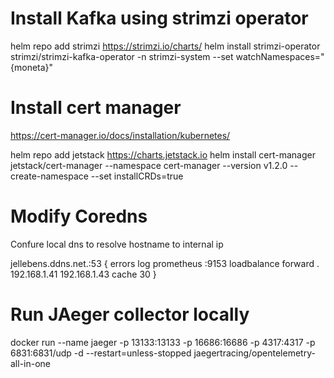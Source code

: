 # Install Kafka using strimzi operator
helm repo add strimzi https://strimzi.io/charts/
helm install strimzi-operator strimzi/strimzi-kafka-operator -n strimzi-system --set watchNamespaces="{moneta}"

# Install cert manager
https://cert-manager.io/docs/installation/kubernetes/

 helm repo add jetstack https://charts.jetstack.io
 helm install cert-manager jetstack/cert-manager --namespace cert-manager --version v1.2.0 --create-namespace --set installCRDs=true

 # Modify Coredns
Confure local dns to resolve hostname to internal ip

jellebens.ddns.net.:53 {
    errors
    log
    prometheus :9153
    loadbalance
    forward . 192.168.1.41 192.168.1.43
    cache 30
}

# Run JAeger collector locally
docker run --name jaeger -p 13133:13133 -p 16686:16686 -p 4317:4317 -p 6831:6831/udp -d --restart=unless-stopped jaegertracing/opentelemetry-all-in-one